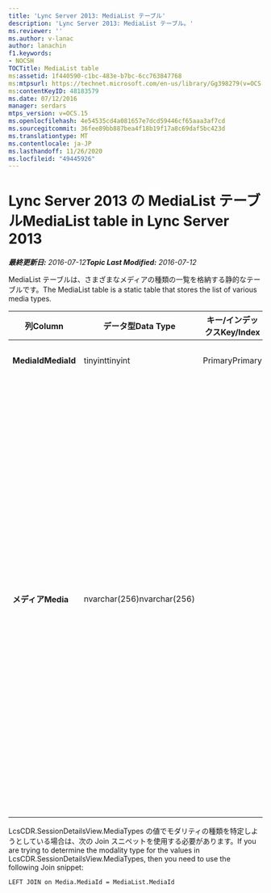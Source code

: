```yaml
---
title: 'Lync Server 2013: MediaList テーブル'
description: 'Lync Server 2013: MediaList テーブル。'
ms.reviewer: ''
ms.author: v-lanac
author: lanachin
f1.keywords:
- NOCSH
TOCTitle: MediaList table
ms:assetid: 1f440590-c1bc-483e-b7bc-6cc763847768
ms:mtpsurl: https://technet.microsoft.com/en-us/library/Gg398279(v=OCS.15)
ms:contentKeyID: 48183579
ms.date: 07/12/2016
manager: serdars
mtps_version: v=OCS.15
ms.openlocfilehash: 4e54535cd4a081657e7dcd59446cf65aaa3af7cd
ms.sourcegitcommit: 36fee89bb887bea4f18b19f17a8c69daf5bc423d
ms.translationtype: MT
ms.contentlocale: ja-JP
ms.lasthandoff: 11/26/2020
ms.locfileid: "49445926"
---
```

# <a name="medialist-table-in-lync-server-2013"></a><span data-ttu-id="71fe4-103">Lync Server 2013 の MediaList テーブル</span><span class="sxs-lookup"><span data-stu-id="71fe4-103">MediaList table in Lync Server 2013</span></span>

<div data-xmlns="http://www.w3.org/1999/xhtml">

<div class="topic" data-xmlns="http://www.w3.org/1999/xhtml" data-msxsl="urn:schemas-microsoft-com:xslt" data-cs="https://msdn.microsoft.com/">

<div data-asp="https://msdn2.microsoft.com/asp">



</div>

<div id="mainSection">

<div id="mainBody"><span data-ttu-id="71fe4-104">

<span> </span></span><span class="sxs-lookup"><span data-stu-id="71fe4-104">

<span> </span></span></span>

<span data-ttu-id="71fe4-105">_**最終更新日:** 2016-07-12_</span><span class="sxs-lookup"><span data-stu-id="71fe4-105">_**Topic Last Modified:** 2016-07-12_</span></span>

<span data-ttu-id="71fe4-106">MediaList テーブルは、さまざまなメディアの種類の一覧を格納する静的なテーブルです。</span><span class="sxs-lookup"><span data-stu-id="71fe4-106">The MediaList table is a static table that stores the list of various media types.</span></span>


<table>
<colgroup>
<col style="width: 25%" />
<col style="width: 25%" />
<col style="width: 25%" />
<col style="width: 25%" />
</colgroup>
<thead>
<tr class="header">
<th><span data-ttu-id="71fe4-107">列</span><span class="sxs-lookup"><span data-stu-id="71fe4-107">Column</span></span></th>
<th><span data-ttu-id="71fe4-108">データ型</span><span class="sxs-lookup"><span data-stu-id="71fe4-108">Data Type</span></span></th>
<th><span data-ttu-id="71fe4-109">キー/インデックス</span><span class="sxs-lookup"><span data-stu-id="71fe4-109">Key/Index</span></span></th>
<th><span data-ttu-id="71fe4-110">詳細</span><span class="sxs-lookup"><span data-stu-id="71fe4-110">Details</span></span></th>
</tr>
</thead>
<tbody>
<tr class="odd">
<td><p><span data-ttu-id="71fe4-111"><strong>MediaId</strong></span><span class="sxs-lookup"><span data-stu-id="71fe4-111"><strong>MediaId</strong></span></span></p></td>
<td><p><span data-ttu-id="71fe4-112">tinyint</span><span class="sxs-lookup"><span data-stu-id="71fe4-112">tinyint</span></span></p></td>
<td><p><span data-ttu-id="71fe4-113">Primary</span><span class="sxs-lookup"><span data-stu-id="71fe4-113">Primary</span></span></p></td>
<td><p><span data-ttu-id="71fe4-114">値: 1 -7</span><span class="sxs-lookup"><span data-stu-id="71fe4-114">Values: 1-7</span></span></p></td>
</tr>
<tr class="even">
<td><p><span data-ttu-id="71fe4-115"><strong>メディア</strong></span><span class="sxs-lookup"><span data-stu-id="71fe4-115"><strong>Media</strong></span></span></p></td>
<td><p><span data-ttu-id="71fe4-116">nvarchar(256)</span><span class="sxs-lookup"><span data-stu-id="71fe4-116">nvarchar(256)</span></span></p></td>
<td></td>
<td><p><span data-ttu-id="71fe4-117">MediaID 値と Media 値の固定マッピング:</span><span class="sxs-lookup"><span data-stu-id="71fe4-117">Static mapping of MediaID and Media values:</span></span></p>
<ul>
<li><p><span data-ttu-id="71fe4-118">1– IM</span><span class="sxs-lookup"><span data-stu-id="71fe4-118">1 – IM</span></span></p></li>
<li><p><span data-ttu-id="71fe4-119">2 – ファイル転送</span><span class="sxs-lookup"><span data-stu-id="71fe4-119">2 – File Transfer</span></span></p></li>
<li><p><span data-ttu-id="71fe4-120">3 – リモート アシスタンス</span><span class="sxs-lookup"><span data-stu-id="71fe4-120">3 – Remote Assistance</span></span></p></li>
<li><p><span data-ttu-id="71fe4-121">4 – アプリケーション共有</span><span class="sxs-lookup"><span data-stu-id="71fe4-121">4 – Application Sharing</span></span></p></li>
<li><p><span data-ttu-id="71fe4-122">5-オーディオ</span><span class="sxs-lookup"><span data-stu-id="71fe4-122">5 – Audio</span></span></p></li>
<li><p><span data-ttu-id="71fe4-123">6-ビデオ</span><span class="sxs-lookup"><span data-stu-id="71fe4-123">6 – Video</span></span></p></li>
<li><p><span data-ttu-id="71fe4-124">7 – アプリケーション招待</span><span class="sxs-lookup"><span data-stu-id="71fe4-124">7 – App Invite</span></span></p></li>
</ul></td>
</tr>
</tbody>
</table>


<span data-ttu-id="71fe4-125">LcsCDR.SessionDetailsView.MediaTypes の値でモダリティの種類を特定しようとしている場合は、次の Join スニペットを使用する必要があります。</span><span class="sxs-lookup"><span data-stu-id="71fe4-125">If you are trying to determine the modality type for the values in LcsCDR.SessionDetailsView.MediaTypes, then you need to use the following Join snippet:</span></span>

    LEFT JOIN on Media.MediaId = MediaList.MediaId

<span data-ttu-id="71fe4-126"></div>

<span> </span>

</div>

</div>

</span><span class="sxs-lookup"><span data-stu-id="71fe4-126"></div>

<span> </span>

</div>

</div>

</span></span></div>


